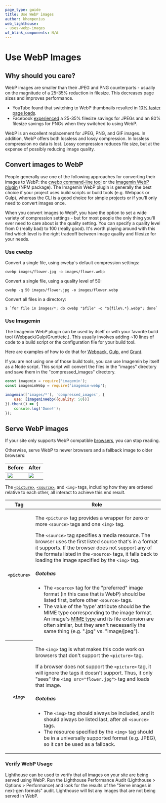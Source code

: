 ```yaml
---
page_type: guide
title: Use WebP images
author: khempenius
web_lighthouse:
- uses-webp-images
wf_blink_components: N/A
---
```


# Use WebP Images

## Why should you care?

WebP images are smaller than their JPEG and PNG counterparts - usually on the
magnitude of a 25-35% reduction in filesize. This decreases page sizes and
improves performance.

+  YouTube found that switching to WebP thumbnails resulted in [10%
    faster page loads](https://www.youtube.com/watch?v=rqXMwLbYEE4).
+  Facebook
    [experienced](https://code.fb.com/android/improving-facebook-on-android/) a
    25-35% filesize savings for JPEGs and an 80% filesize savings for PNGs when
    they switched to using WebP.

WebP is an excellent replacement for JPEG, PNG, and GIF images. In addition,
WebP offers both lossless and lossy compression. In lossless compression no data
is lost. Lossy compression reduces file size, but at the expense of possibly
reducing image quality.

## Convert images to WebP

People generally use one of the following approaches for converting their images
to WebP: the
[cwebp command-line tool](https://developers.google.com/speed/webp/docs/using)
or the [Imagemin WebP plugin](https://github.com/imagemin/imagemin-webp) (NPM
package).
The Imagemin WebP plugin is generally the best choice if your project uses build
scripts or build tools (e.g. Webpack or Gulp), whereas the CLI is a good choice
for simple projects or if you'll only need to convert images once.

When you convert images to WebP, you have the option to set a wide variety of
compression settings - but for most people the only thing you'll ever need to
care about is the quality setting. You can specify a quality level from 0
(really bad) to 100 (really good). It's worth playing around with this find
which level is the right tradeoff between image quality and filesize for your
needs.

### Use cwebp

Convert a single file, using cwebp's default compression settings:

    cwebp images/flower.jpg -o images/flower.webp

Convert a single file, using a quality level of 50:

    cwebp -q 50 images/flower.jpg -o images/flower.webp

Convert all files in a directory:

    $ `for file in images/*; do cwebp "$file" -o "${file%.*}.webp"; done`

### Use Imagemin

The Imagemin WebP plugin can be used by itself or with your favorite build tool
(Webpack/Gulp/Grunt/etc.). This usually involves adding ~10 lines of code to a
build script or the configuration file for your build tool. 

Here are examples of how to do that for
[Webpack](https://glitch.com/~webp-webpack),
[Gulp](https://glitch.com/~webp-gulp), and
[Grunt](https://glitch.com/~webp-grunt).

If you are not using one of those build tools, you can use Imagemin by itself as
a Node script. This script will convert the files in the "images" directory and
save them in the "compressed_images" directory.

```js
const imagemin = require('imagemin');
const imageminWebp = require('imagemin-webp');

imagemin(['images/*'], 'compressed_images', {
    use: [imageminWebp({quality: 50})]
}).then(() => {
    console.log('Done!');
});
```

## Serve WebP images

If your site only supports WebP compatible
[browsers](https://caniuse.com/#search=webp), you can stop reading.

Otherwise, serve WebP to newer browsers and a fallback image to older
browsers:

| Before | After |
|--------|-------|
| <img src="flower.jpg"/> | <picture><source type="image/webp" srcset="flower.webp"><source type="image/jpeg" srcset="flower.jpg"><img src="flower.jpg"></picture> |

The
[`<picture>`](https://developer.mozilla.org/en-US/docs/Web/HTML/Element/picture),
[`<source>`](https://developer.mozilla.org/en-US/docs/Web/HTML/Element/source),
and `<img>` tags, including how they are ordered relative to each other, all
interact to achieve this end result.

<table>
  <thead>
    <tr>
      <th>Tag</th>
      <th>Role</th>
    </tr>
  </thead>
  <tbody>
    <tr>
      <th><code>&lt;picture&gt;</code></th>
      <td>
<p>The <code>&lt;picture&gt;</code> tag provides a wrapper for zero or more
<code>&lt;source&gt;</code> tags and one <code>&lt;img&gt;</code> tag.</p>
<p>The <code>&lt;source&gt;</code> tag specifies a media resource. The browser
uses the first listed source that's in a format it supports. If the browser
does not support any of the formats listed in the <code>&lt;source&gt;</code>
tags, it falls back to loading the image specified by the
<code>&lt;img&gt;</code> tag.</p>
<h5>Gotchas</h5>
<ul>
  <li>The <code>&lt;source&gt;</code> tag for the "preferred" image format (in
      this case that is WebP) should be listed first, before other
      <code>&lt;source&gt;</code> tags.</li>
  <li>The value of the 'type' attribute should be the MIME type corresponding to
      the image format. An image's
      <a href="https://developer.mozilla.org/en-US/docs/Web/HTTP/Basics_of_HTTP/MIME_types/Complete_list_of_MIME_types">
      MIME type</a> and its file extension are often similar, but they aren't
      necessarily the same thing (e.g. ".jpg" vs. "image/jpeg").</li>
</ul>
      </td>
    </tr>
    <tr>
      <th><code>&lt;img&gt;</code></th>
      <td>
<p>The <code>&lt;img&gt;</code> tag is what makes this code work on browsers
that don't support the <code>&lt;picture&gt;</code> tag.</p>
<p>If a browser does not support the <code>&lt;picture&gt;</code> tag, it will
ignore the tags it doesn't support. Thus, it only "sees" the
<code>&lt;img src="flower.jpg"&gt;</code> tag and loads that image.</p>
<h5>Gotchas</h5>
<ul>
  <li>The <code>&lt;img&gt;</code> tag should always be included, and it should
      always be listed last, after all <code>&lt;source&gt;</code> tags.</li>
  <li>The resource specified by the <code>&lt;img&gt;</code> tag should be in a
      universally supported format (e.g. JPEG), so it can be used as a
      fallback.</li>
      </td>
    </tr>
  </tbody>
</table>

### Verify WebP Usage

Lighthouse can be used to verify that all images on your site are being served
using WebP. Run the Lighthouse Performance Audit (Lighthouse > Options >
Performance) and look for the results of the "Serve images in next-gen formats"
audit. Lighthouse will list any images that are not being served in WebP.
